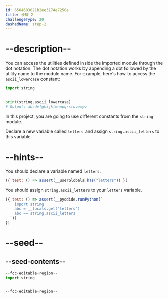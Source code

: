 ```yaml
---
id: 6564683821b2ee3174e7250e
title: 步驟 2
challengeType: 20
dashedName: step-2
---
```


# --description--

You can access the utilities defined inside the imported module through the dot notation. The dot notation works by appending a dot followed by the utility name to the module name. For example, here's how to access the `ascii_lowercase` constant:

```py
import string


print(string.ascii_lowercase)
# Output: abcdefghijklmnopqrstuvwxyz
```

In this project, you are going to use different constants from the `string` module.

Declare a new variable called `letters` and assign `string.ascii_letters` to this variable.

# --hints--

You should declare a variable named `letters`.

```js
({ test: () => assert(__userGlobals.has("letters")) })
```

You should assign `string.ascii_letters` to your `letters` variable.

```js
({ test: () => assert(__pyodide.runPython(`
    import string
    abc = __locals.get("letters")
    abc == string.ascii_letters
  `))
})
```

# --seed--

## --seed-contents--

```py
--fcc-editable-region--
import string


--fcc-editable-region--
```
